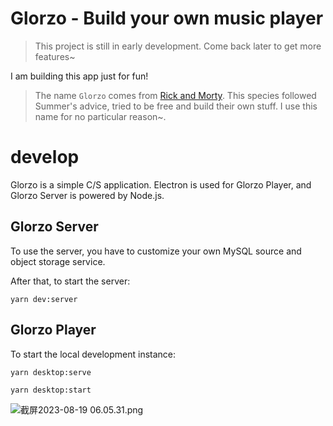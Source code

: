 # Glorzo - Build your own music player

> This project is still in early development. Come back later to get more features~

I am building this app just for fun!

> The name `Glorzo` comes from [Rick and Morty](https://aliens.fandom.com/wiki/Glorzo). This species followed Summer's advice, tried to be free and build their own stuff. I use this name for no particular reason~.

# develop

Glorzo is a simple C/S application. Electron is used for Glorzo Player, and Glorzo Server is powered by Node.js.

## Glorzo Server

To use the server, you have to customize your own MySQL source and object storage service.

After that, to start the server:

```
yarn dev:server
```

## Glorzo Player

To start the local development instance:

```
yarn desktop:serve

yarn desktop:start
```

![截屏2023-08-19 06.05.31.png](https://s2.loli.net/2023/08/19/Mr4Dy5XV6UHaExY.png)
